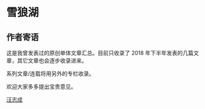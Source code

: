 # 雪狼湖

## 作者寄语

这是我曾发表过的原创单体文章汇总。目前只收录了 2018 年下半年发表的几篇文章，其它文章也会逐步收录进来。

系列文章/连载将用另外的专栏收录。

欢迎大家多多提出宝贵意见。

[汪志成](/authors/汪志成)
